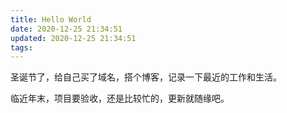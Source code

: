 ```yaml
---
title: Hello World
date: 2020-12-25 21:34:51
updated: 2020-12-25 21:34:51
tags:
---
```


圣诞节了，给自己买了域名，搭个博客，记录一下最近的工作和生活。

临近年末，项目要验收，还是比较忙的，更新就随缘吧。
